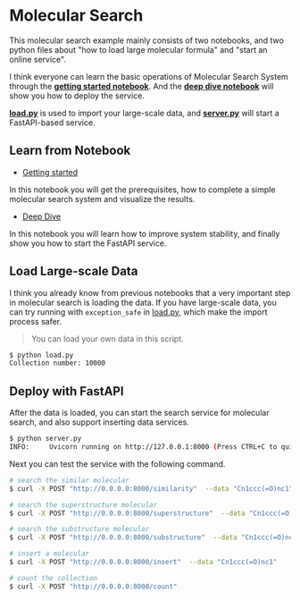 # Molecular Search

This molecular search example mainly consists of two notebooks, and two python files about "how to load large molecular formula" and "start an online service".



I think everyone can learn the basic operations of Molecular Search System through the [**getting started notebook**](./1_build_molecular_search_engine.ipynb). And the [**deep dive notebook**](./2_deep_dive_molecular_search.ipynb) will show you how to deploy the service.  

[**load.py**](./load.py) is used to import your large-scale data, and [**server.py**](./server.py) will start a FastAPI-based service.

## Learn from Notebook

- [Getting started](1_build_molecular_search_engine.ipynb)

In this notebook you will get the prerequisites, how to complete a simple molecular search system and visualize the results.

- [Deep Dive](./2_deep_dive_molecular_search.ipynb)

In this notebook you will learn how to improve system stability, and finally show you how to start the FastAPI service.

## Load Large-scale Data

I think you already know from previous notebooks that a very important step in molecular search is loading the data. If you have large-scale data, you can try running with `exception_safe` in [load.py](./load.py), which make the import process safer.

> You can load your own data in this script.

```bash
$ python load.py
Collection number: 10000
```

## Deploy with FastAPI

After the data is loaded, you can start the search service for molecular search, and also support inserting data services.

```bash
$ python server.py
INFO:     Uvicorn running on http://127.0.0.1:8000 (Press CTRL+C to quit)
```

Next you can test the service with the following command.

```bash
# search the similar molecular
$ curl -X POST "http://0.0.0.0:8000/similarity"  --data "Cn1ccc(=O)nc1"

# search the superstructure molecular
$ curl -X POST "http://0.0.0.0:8000/superstructure"  --data "Cn1ccc(=O)nc1"

# search the substructure molecular
$ curl -X POST "http://0.0.0.0:8000/substructure"  --data "Cn1ccc(=O)nc1"

# insert a molecular
$ curl -X POST "http://0.0.0.0:8000/insert"  --data "Cn1ccc(=O)nc1"

# count the collection
$ curl -X POST "http://0.0.0.0:8000/count"
```
